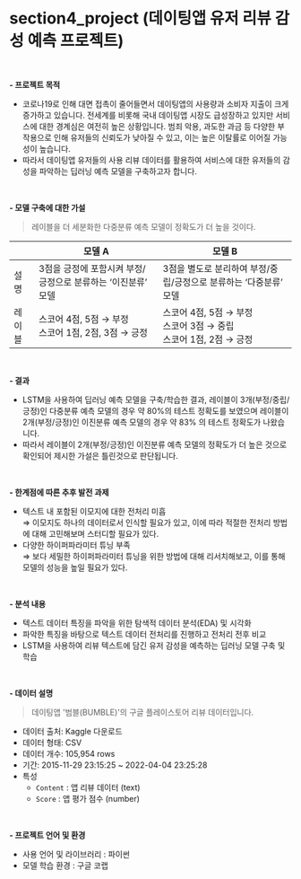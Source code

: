 # section4_project (데이팅앱 유저 리뷰 감성 예측 프로젝트)

<br>

**- 프로젝트 목적**

* 코로나19로 인해 대면 접촉이 줄어들면서 데이팅앱의 사용량과 소비자 지출이 크게 증가하고 있습니다. 전세계를 비롯해 국내 데이팅앱 시장도 급성장하고 있지만 서비스에 대한 경계심은 여전히 높은 상황입니다. 범죄 악용, 과도한 과금 등 다양한 부작용으로 인해 유저들의 신뢰도가 낮아질 수 있고, 이는 높은 이탈률로 이어질 가능성이 높습니다.
* 따라서 데이팅앱 유저들의 사용 리뷰 데이터를 활용하여 서비스에 대한 유저들의 감성을 파악하는 딥러닝 예측 모델을 구축하고자 합니다.

<br>

**- 모델 구축에 대한 가설**

> 레이블을 더 세분화한 다중분류 예측 모델이 정확도가 더 높을 것이다.
> 

|  | 모델 A | 모델 B |
| --- | --- | --- |
| 설명 | 3점을 긍정에 포함시켜 부정/긍정으로 분류하는 ‘이진분류’ 모델 | 3점을 별도로 분리하여 부정/중립/긍정으로 분류하는 ‘다중분류’ 모델 |
| 레이블 | 스코어 4점, 5점 → 부정 <br> 스코어 1점, 2점, 3점 → 긍정 | 스코어 4점, 5점 → 부정 <br> 스코어 3점 → 중립 <br> 스코어 1점, 2점 → 긍정 |


<br>

**- 결과**

* LSTM을 사용하여 딥러닝 예측 모델을 구축/학습한 결과, 레이블이 3개(부정/중립/긍정)인 다중분류 예측 모델의 경우 약 80%의 테스트 정확도를 보였으며 레이블이 2개(부정/긍정)인 이진분류 예측 모델의 경우 약 83% 의 테스트 정확도가 나왔습니다.
*  따라서 레이블이 2개(부정/긍정)인 이진분류 예측 모델의 정확도가 더 높은 것으로 확인되어 제시한 가설은 틀린것으로 판단됩니다.

<br>

**- 한계점에 따른 추후 발전 과제**

* 텍스트 내 포함된 이모지에 대한 전처리 미흡 <br>
  ⇒ 이모지도 하나의 데이터로서 인식할 필요가 있고, 이에 따라 적절한 전처리 방법에 대해 고민해보며 스터디할 필요가 있다.  
* 다양한 하이퍼파라미터 튜닝 부족<br>
  ⇒ 보다 세밀한 하이퍼파라미터 튜닝을 위한 방법에 대해 리서치해보고, 이를 통해 모델의 성능을 높일 필요가 있다.

<br>

**- 분석 내용**

* 텍스트 데이터 특징을 파악을 위한 탐색적 데이터 분석(EDA) 및 시각화
* 파악한 특징을 바탕으로 텍스트 데이터 전처리를 진행하고 전처리 전후 비교
* LSTM을 사용하여 리뷰 텍스트에 담긴 유저 감성을 예측하는 딥러닝 모델 구축 및 학습

<br>

**- 데이터 설명**

> 데이팅앱 '범블(BUMBLE)'의 구글 플레이스토어 리뷰 데이터입니다.
* 데이터 출처: Kaggle 다운로드
* 데이터 형태: CSV
* 데이터 개수: 105,954 rows
* 기간: 2015-11-29 23:15:25 ~ 2022-04-04 23:25:28
* 특성
  * `Content` : 앱 리뷰 데이터 (text)
  * `Score` : 앱 평가 점수 (number)
  
<br>

**- 프로젝트 언어 및 환경**

* 사용 언어 및 라이브러리 : 파이썬
* 모델 학습 환경 : 구글 코랩
